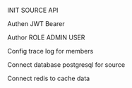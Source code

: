 INIT SOURCE API

Authen JWT Bearer

Author ROLE ADMIN USER

Config trace log for members

Connect database postgresql for source

Connect redis to cache data

